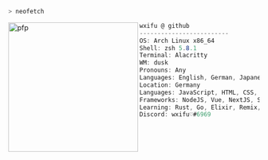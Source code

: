 ```zsh
> neofetch
```

<a href="https://git.yzki.de/wxifu">
    <img align="left" src="https://avatars.githubusercontent.com/u/78354242?v=4" alt="pfp" width="260" height="260" id="pfp">
</a>

```csharp
wxifu @ github
-------------------------
OS: Arch Linux x86_64
Shell: zsh 5.8.1
Terminal: Alacritty
WM: dusk
Pronouns: Any
Languages: English, German, Japanese 
Location: Germany
Languages: JavaScript, HTML, CSS, C#, Java, PHP, ABAP, SQL
Frameworks: NodeJS, Vue, NextJS, Svelte, TailwindCSS
Learning: Rust, Go, Elixir, Remix, NestJS
Discord: wxifu♡#6969
```
